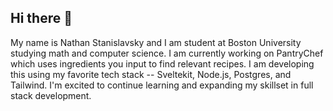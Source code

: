 ## Hi there 👋

My name is Nathan Stanislavsky and I am student at Boston University studying math and computer science. I am currently working on PantryChef which uses ingredients you input to find relevant recipes. I am developing this using my favorite tech stack -- Sveltekit, Node.js, Postgres, and Tailwind. I'm excited to continue learning and expanding my skillset in full stack development.

<!-- Proudly created with GPRM ( https://gprm.itsvg.in ) -->

<!--
**NathanStanislavsky/NathanStanislavsky** is a ✨ _special_ ✨ repository because its `README.md` (this file) appears on your GitHub profile.

Here are some ideas to get you started:

- 🔭 I’m currently working on ...
- 🌱 I’m currently learning ...
- 👯 I’m looking to collaborate on ...
- 🤔 I’m looking for help with ...
- 💬 Ask me about ...
- 📫 How to reach me: ...
- 😄 Pronouns: ...
- ⚡ Fun fact: ...
-->

